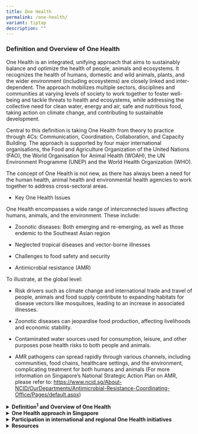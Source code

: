 ```yaml
---
title: One Health
permalink: /one-health/
variant: tiptap
description: ""
---
```

<h3>Definition and Overview of One Health</h3>
<p>One Health is an integrated, unifying approach that aims to sustainably
balance and optimize the health of people, animals and ecosystems. It recognizes
the health of humans, domestic and wild animals, plants, and the wider
environment (including ecosystems) are closely linked and inter-dependent.
The approach mobilizes multiple sectors, disciplines and communities at
varying levels of society to work together to foster well-being and tackle
threats to health and ecosystems, while addressing the collective need
for clean water, energy and air, safe and nutritious food, taking action
on climate change, and contributing to sustainable development.</p>
<p>Central to this definition is taking One Health from theory to practice
through 4Cs: Communication, Coordination, Collaboration, and Capacity Building.
The approach is supported by four major international organisations, the
Food and Agriculture Organization of the United Nations (FAO), the World
Organisation for Animal Health (WOAH), the UN Environment Programme (UNEP)
and the World Health Organization (WHO).</p>
<p>The concept of One Health is not new, as there has always been a need
for the human health, animal health and environmental health agencies to
work together to address cross-sectoral areas.</p>
<ul data-tight="true" class="tight">
<li>
<p>Key One Health Issues</p>
</li>
</ul>
<p>One Health encompasses a wide range of interconnected issues affecting
humans, animals, and the environment. These include:</p>
<ul data-tight="true" class="tight">
<li>
<p>Zoonotic diseases: Both emerging and re-emerging, as well as those endemic
to the Southeast Asian region</p>
</li>
<li>
<p>Neglected tropical diseases and vector-borne illnesses</p>
</li>
<li>
<p>Challenges to food safety and security</p>
</li>
<li>
<p>Antimicrobial resistance (AMR)</p>
</li>
</ul>
<p>To illustrate, at the global level:</p>
<ul data-tight="true" class="tight">
<li>
<p>Risk drivers such as climate change and international trade and travel
of people, animals and food supply contribute to expanding habitats for
disease vectors like mosquitoes, leading to an increase in associated illnesses.</p>
</li>
<li>
<p>Zoonotic diseases can jeopardise food production, affecting livelihoods
and economic stability.</p>
</li>
<li>
<p>Contaminated water sources used for consumption, leisure, and other purposes
pose health risks to both people and animals.</p>
</li>
<li>
<p>AMR pathogens can spread rapidly through various channels, including communities,
food chains, healthcare settings, and the environment, complicating treatment
for both humans and animals (For more information on Singapore’s National
Strategic Action Plan on AMR, please refer to: <a href="https://www.ncid.sg/About-NCID/OurDepartments/Antimicrobial-Resistance-Coordinating-Office/Pages/default.aspx" rel="noopener noreferrer nofollow" target="_blank">https://www.ncid.sg/About-NCID/OurDepartments/Antimicrobial-Resistance-Coordinating-Office/Pages/default.aspx</a>)</p>
</li>
</ul>
<div data-type="detailGroup" class="isomer-accordion isomer-accordion-white">
<details class="isomer-details">
<summary><strong>Definition<sup>1</sup> and Overview of One Health</strong>
</summary>
<div data-type="detailsContent" class="isomer-details-content">
<p>·&nbsp;&nbsp;&nbsp;&nbsp;&nbsp;&nbsp; One Health High-Level Expert Panel
(OHHLEP) definition and diagram</p>
<p>One Health is an integrated, unifying approach that aims to sustainably
balance and optimize the health of people, animals and ecosystems. It recognizes
the health of humans, domestic and wild animals, plants, and the wider
environment (including ecosystems) are closely linked and inter-dependent.
The approach mobilizes multiple sectors, disciplines and communities at
varying levels of society to work together to foster well-being and tackle
threats to health and ecosystems, while addressing the collective need
for clean water, energy and air, safe and nutritious food, taking action
on climate change, and contributing to sustainable development.</p>
<p></p>
<p>Figure 1. OHHLEP illustration<sup>2</sup> on the One Health approach</p>
<p>Central to this definition is taking One Health from theory to practice
through 4Cs: Communication, Coordination, Collaboration, and Capacity Building.
The approach is supported by four major international organisations, the
Food and Agriculture Organization of the United Nations (FAO), the World
Organisation for Animal Health (WOAH), the UN Environment Programme (UNEP)
and the World Health Organization (WHO).</p>
<p>The concept of One Health is not new, as there has always been a need
for the human health, animal health and environmental health agencies to
work together to address cross-sectoral areas.</p>
<p>·&nbsp;&nbsp;&nbsp;&nbsp;&nbsp;&nbsp; Key One Health Issues<sup>3</sup>
</p>
<p>One Health encompasses a wide range of interconnected issues affecting
humans, animals, and the environment. These include:</p>
<p>·&nbsp;&nbsp;&nbsp;&nbsp;&nbsp;&nbsp; Zoonotic diseases: Both emerging
and re-emerging, as well as those endemic to the Southeast Asian region.</p>
<p>·&nbsp;&nbsp;&nbsp;&nbsp;&nbsp;&nbsp; Neglected tropical diseases and
vector-borne illnesses.</p>
<p>·&nbsp;&nbsp;&nbsp;&nbsp;&nbsp;&nbsp; Challenges to food safety and security.</p>
<p>·&nbsp;&nbsp;&nbsp;&nbsp;&nbsp;&nbsp; Antimicrobial resistance (AMR).</p>
<p>&nbsp;</p>
<p>To illustrate, at the global level:</p>
<p>·&nbsp;&nbsp;&nbsp;&nbsp;&nbsp;&nbsp; Risk drivers such as climate change
and international trade and travel of people, animals and food supply contribute
to expanding habitats for disease vectors like mosquitoes, leading to an
increase in associated illnesses.</p>
<p>·&nbsp;&nbsp;&nbsp;&nbsp;&nbsp;&nbsp; Zoonotic diseases can jeopardise
food production, affecting livelihoods and economic stability.</p>
<p>·&nbsp;&nbsp;&nbsp;&nbsp;&nbsp;&nbsp; Contaminated water sources used
for consumption, leisure, and other purposes pose health risks to both
people and animals.</p>
<p>·&nbsp;&nbsp;&nbsp;&nbsp;&nbsp;&nbsp; AMR pathogens can spread rapidly
through various channels, including communities, food chains, healthcare
settings, and the environment, complicating treatment for both humans and
animals <em>(For more information on Singapore’s National Strategic Action Plan on AMR, please refer to: <a rel="noopener noreferrer nofollow" target="_blank">https://www.ncid.sg/About-NCID/OurDepartments/Antimicrobial-Resistance-Coordinating-Office/Pages/default.aspx</a>)</em>
</p>
</div>
</details>
<details class="isomer-details">
<summary><strong>One Health approach in Singapore</strong>
</summary>
<div data-type="detailsContent" class="isomer-details-content">
<p>·&nbsp;&nbsp;&nbsp;&nbsp;&nbsp;&nbsp; Rationale for One Health approach
in Singapore</p>
<p>Singapore made early moves to adopt the One Health approach in 2012 to
safeguard human, animal, and environmental health. This early adoption
has enhanced surveillance, preparedness, and response programmes. Building
on this, Singapore is committed to strengthen the One Health approach,
emphasising early prevention and detection of health risks especially infectious
diseases, by working closely with local and international partners on One
Health initiatives.</p>
<p>The past outbreaks of SARS-CoV-2 and group B streptococcus (GBS) have
further emphasised the threat of emerging and re-emerging infectious and
zoonotic diseases. Southeast Asia, including Singapore, is a hotspot for
emerging diseases. The region has faced numerous public health emergencies
and outbreaks, such as SARS-CoV-1, MERS-CoV, and Nipah virus. To address
these challenges effectively, a multidisciplinary One Health approach is
crucial. This approach aims to balance and optimise the health of humans,
animals, plants, and the environment in a sustainable manner.</p>
<p>·&nbsp;&nbsp;&nbsp;&nbsp;&nbsp;&nbsp; Singapore’s One Health framework
and Establishment of One Health Office</p>
<p>Singapore’s One Health Framework, which comprise the Ministry of Health
(MOH), Singapore Food Agency (SFA), National Parks Board (NParks), National
Environment Agency (NEA) and PUB, Singapore's National Water Agency, and
the One Health Office (OHO) established by the interim Communicable Diseases
Agency (CDA) under MOH work together on multisectoral collaborative initiatives
at the human-animal-environment interface to address public health concerns
and to prevent, prepare against, respond to, and learn from public health
threats.</p>
<p></p>
<p>Figure 2. Singapore’s One Health Framework (To be approved)</p>
<p>The main body of One Health collaboration is the inter-agency One Health
Co-ordinating Committee (OHCC), which provides strategic direction and
sets priorities on One Health issues in Singapore. The OHCC champions inter-agency
coordination and collaboration on One Health issues, including the progress
and effectiveness of the One Health action plans. The OHCC comprises senior-level
representatives, ensuring high-level commitment and decision-making capacity.</p>
<p>The inter-agency One Health Working Group (OHWG) works under the direction
of the OHCC to formulate, coordinate, implement and review programmes,
initiatives, and action plans. Sub-working groups or project teams are
established as and when necessary, to focus on specific areas of One Health
issues.</p>
<p>The OHO serves as a coordinating secretariat for One Health initiatives
in Singapore. Its roles include acting as the primary point of contact
for external enquiries on One Health matters, facilitating inter-agency
collaboration, and supporting the implementation of One Health strategies
across relevant sectors.</p>
<p><em><u>Further resources on Singapore’s One Health initiatives can be found in the ‘For Professionals’ tab.</u></em>
</p>
</div>
</details>
<details class="isomer-details">
<summary><strong>Participation in international and regional One Health initiatives</strong>
</summary>
<div data-type="detailsContent" class="isomer-details-content">
<p>•&nbsp;&nbsp;&nbsp; International One Health initiatives: Quadripartite
One Health Joint Plan of Action</p>
<p>To inform and drive One Health efforts at the global level, the Quadripartite
One Health Joint Plan of Action (OH-JPA) was published by the Quadripartite
- FAO, UNEP, WHO and WOAH, in collaboration with the One Health High-Level
Expert Panel (OHHLEP). The plan establishes five priority areas for One
Health: enhancing capacities to strengthen systems, reducing risks from
emerging and re-emerging zoonotic epidemics and pandemics, controlling
and eliminating endemic zoonotic, neglected tropical and vector-borne diseases,
curbing the silent pandemic of antimicrobial resistance (AMR), and integrating
the environment into One Health.</p>
<p>·&nbsp;&nbsp;&nbsp;&nbsp;&nbsp;&nbsp; Regional One Health initiatives</p>
<p>Singapore actively participates in One Health initiatives regionally and
internationally, notably leading ASEAN initiatives such as drafting guidelines
on antimicrobial use in livestock and co-hosting the World One Health Congress
in 2022. The ASEAN Leaders' Declaration on One Health Initiative, adopted
in May 2023, establishes the ASEAN One Health Network (AOHN), commits to
analysing One Health implementation, and develops the ASEAN One Health
Joint Plan of Action (OH-JPA). The AOHN, launched in June 2024, aims to
strengthen multisectoral collaboration with key functions including identifying
priorities, facilitating knowledge exchange, and promoting One Health perspectives.
The OH-JPA outlines the implementation plan for the One Health approach
in ASEAN Member States. Its objectives include guiding the AOHN, serving
as a reference for national plans, and strengthening cross-sectoral collaboration.&nbsp;</p>
</div>
</details>
<details class="isomer-details">
<summary><strong>Resources</strong>
</summary>
<div data-type="detailsContent" class="isomer-details-content">
<table style="minWidth: 50px">
<colgroup>
<col>
<col>
</colgroup>
<tbody>
<tr>
<td rowspan="1" colspan="1">
<p>One Health Facts (YouTube videos)</p>
</td>
<td rowspan="1" colspan="1">
<p>&lt;Attached&gt;</p>
</td>
</tr>
<tr>
<td rowspan="1" colspan="1">
<p>One Health Communication Resources</p>
</td>
<td rowspan="1" colspan="1">
<p>&lt;Attached&gt;</p>
</td>
</tr>
<tr>
<td rowspan="1" colspan="1">
<p>Joint advisories (e.g. on pet management)</p>
</td>
<td rowspan="1" colspan="1">
<p>&lt;Attached&gt;</p>
</td>
</tr>
</tbody>
</table>
<p><em>&nbsp;</em>
</p>
<p><em>Adapted from <a rel="noopener noreferrer nofollow" target="_blank">https://www.cdc.gov/one-health/about/index.html</a></em>
</p>
</div>
</details>
</div>
<p></p>